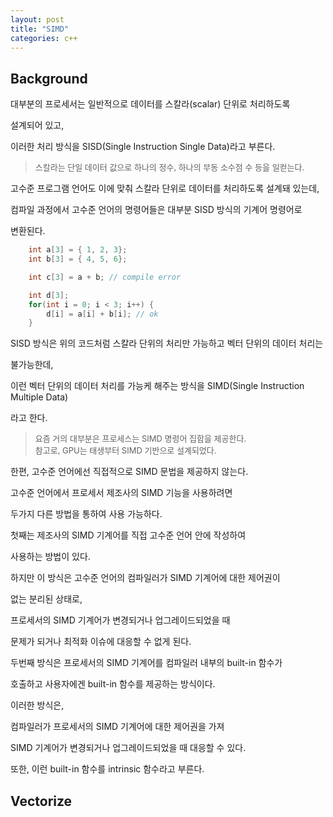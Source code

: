 ```yaml
---
layout: post
title: "SIMD"
categories: c++
---
```


## Background

<!-- begin_excerpt -->

대부분의 프로세서는 일반적으로 데이터를 스칼라(scalar) 단위로 처리하도록 

설계되어 있고,

<!-- end_excerpt -->

이러한 처리 방식을 SISD(Single Instruction Single Data)라고 부른다.

> <font size="2"> 
> 스칼라는 단일 데이터 값으로 하나의 정수, 하나의 부동 소수점 수 등을 일컫는다.
> </font>

고수준 프로그램 언어도 이에 맞춰 스칼라 단위로 데이터를 처리하도록 설계돼 있는데, 

컴파일 과정에서 고수준 언어의 명령어들은 대부분 SISD 방식의 기계어 명령어로

변환된다.

```c++
    int a[3] = { 1, 2, 3};
    int b[3] = { 4, 5, 6};

    int c[3] = a + b; // compile error

    int d[3];
    for(int i = 0; i < 3; i++) {
        d[i] = a[i] + b[i]; // ok
    }
```

SISD 방식은 위의 코드처럼 스칼라 단위의 처리만 가능하고 벡터 단위의 데이터 처리는 

불가능한데, 

이런 벡터 단위의 데이터 처리를 가능케 해주는 방식을 SIMD(Single Instruction Multiple Data) 

라고 한다.

> <font size="2"> 
> 요즘 거의 대부분은 프로세스는 SIMD 명령어 집합을 제공한다. <br>
> 참고로, GPU는 태생부터 SIMD 기반으로 설계되었다.
> </font>

한편, 고수준 언어에선 직접적으로 SIMD 문법을 제공하지 않는다.

고수준 언어에서 프로세서 제조사의 SIMD 기능을 사용하려면

두가지 다른 방법을 통하여 사용 가능하다.

첫째는 제조사의 SIMD 기계어를 직접 고수준 언어 안에 작성하여

사용하는 방법이 있다.

하지만 이 방식은 고수준 언어의 컴파일러가 SIMD 기계어에 대한 제어권이 

없는 분리된 상태로, 

프로세서의 SIMD 기계어가 변경되거나 업그레이드되었을 때

문제가 되거나 최적화 이슈에 대응할 수 없게 된다.

두번째 방식은 프로세서의 SIMD 기계어를 컴파일러 내부의 built-in 함수가 

호출하고 사용자에겐 built-in 함수를 제공하는 방식이다.

이러한 방식은,

컴파일러가 프로세서의 SIMD 기계어에 대한 제어권을 가져

SIMD 기계어가 변경되거나 업그레이드되었을 때 대응할 수 있다.

또한, 이런 built-in 함수를 intrinsic 함수라고 부른다.

## Vectorize 












